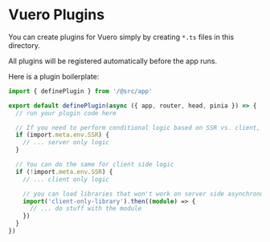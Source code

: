# Vuero Plugins

You can create plugins for Vuero simply by creating `*.ts` files in this directory.

All plugins will be registered automatically before the app runs.

Here is a plugin boilerplate:

```ts
import { definePlugin } from '/@src/app'

export default definePlugin(async ({ app, router, head, pinia }) => {
  // run your plugin code here

  // If you need to perform conditional logic based on SSR vs. client, you can use
  if (import.meta.env.SSR) {
    // ... server only logic
  }

  // You can do the same for client side logic
  if (!import.meta.env.SSR) {
    // ... client only logic

    // you can load libraries that won't work on server side asynchronously
    import('client-only-library').then((module) => {
      // ... do stuff with the module
    })
  }
})
```
